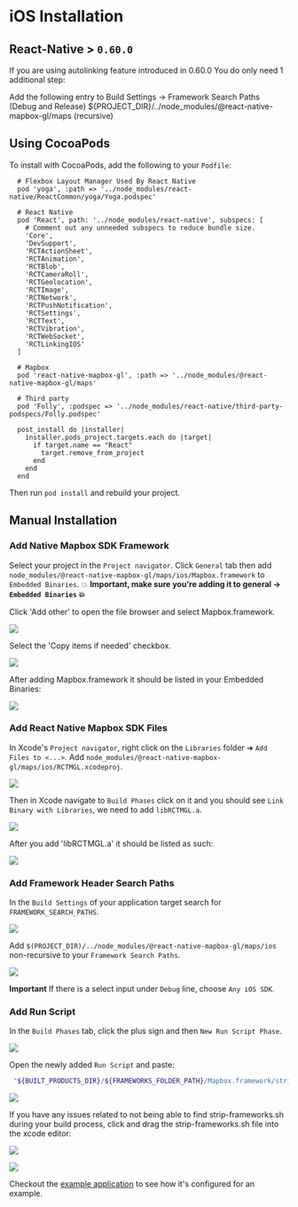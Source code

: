 # iOS Installation

## React-Native > `0.60.0` 
If you are using autolinking feature introduced in 0.60.0
You do only need 1 additional step:

Add the following entry to Build Settings -> Framework Search Paths (Debug and Release)
${PROJECT_DIR}/../node_modules/@react-native-mapbox-gl/maps (recursive)



## Using CocoaPods

To install with CocoaPods, add the following to your `Podfile`:

```
  # Flexbox Layout Manager Used By React Native
  pod 'yoga', :path => '../node_modules/react-native/ReactCommon/yoga/Yoga.podspec'

  # React Native
  pod 'React', path: '../node_modules/react-native', subspecs: [
    # Comment out any unneeded subspecs to reduce bundle size.
    'Core',
    'DevSupport',
    'RCTActionSheet',
    'RCTAnimation',
    'RCTBlob',
    'RCTCameraRoll',
    'RCTGeolocation',
    'RCTImage',
    'RCTNetwork',
    'RCTPushNotification',
    'RCTSettings',
    'RCTText',
    'RCTVibration',
    'RCTWebSocket',
    'RCTLinkingIOS'
  ]

  # Mapbox
  pod 'react-native-mapbox-gl', :path => '../node_modules/@react-native-mapbox-gl/maps'

  # Third party
  pod 'Folly', :podspec => '../node_modules/react-native/third-party-podspecs/Folly.podspec'

  post_install do |installer|
    installer.pods_project.targets.each do |target|
      if target.name == "React"
        target.remove_from_project
      end
    end
  end
```

Then run `pod install` and rebuild your project.

## Manual Installation

### Add Native Mapbox SDK Framework

Select your project in the `Project navigator`. Click `General` tab then add `node_modules/@react-native-mapbox-gl/maps/ios/Mapbox.framework` to `Embedded Binaries`. :collision: **Important, make sure you're adding it to general -> `Embedded Binaries` :collision:**

Click 'Add other' to open the file browser and select Mapbox.framework.

![](https://s3.systemlevel.com/docs-public/addother.png)

Select the 'Copy items if needed' checkbox.

![](https://s3.systemlevel.com/docs-public/copyitems.png)

After adding Mapbox.framework it should be listed in your Embedded Binaries:

![](https://s3.systemlevel.com/docs-public/embeddedbinaries.png)

<!-- ![](https://cldup.com/s4U3JfS_-l.png) -->

### Add React Native Mapbox SDK Files

In Xcode's `Project navigator`, right click on the `Libraries` folder ➜ `Add Files to <...>`. Add `node_modules/@react-native-mapbox-gl/maps/ios/RCTMGL.xcodeproj`.

![](https://s3.systemlevel.com/docs-public/addfilesto.png)

Then in Xcode navigate to `Build Phases` click on it and you should see `Link Binary with Libraries`, we need to add `libRCTMGL.a`.

![](https://s3.systemlevel.com/docs-public/buildphases.png)

After you add 'libRCTMGL.a' it should be listed as such:

![](https://s3.systemlevel.com/docs-public/buildphasesadd.png)

### Add Framework Header Search Paths

In the `Build Settings` of your application target search for `FRAMEWORK_SEARCH_PATHS`.

![](https://s3.systemlevel.com/docs-public/frameworksearch.png)

Add `$(PROJECT_DIR)/../node_modules/@react-native-mapbox-gl/maps/ios` non-recursive to your `Framework Search Paths`.

![](https://s3.systemlevel.com/docs-public/frameworksearchadd.png)

**Important** If there is a select input under `Debug` line, choose `Any iOS SDK`.

### Add Run Script

In the `Build Phases` tab, click the plus sign and then `New Run Script Phase`.

![](https://cldup.com/jgt8p_dHjD.png)

Open the newly added `Run Script` and paste:

```bash
 "${BUILT_PRODUCTS_DIR}/${FRAMEWORKS_FOLDER_PATH}/Mapbox.framework/strip-frameworks.sh"
```

![](https://s3.systemlevel.com/docs-public/runscript.png)

If you have any issues related to not being able to find strip-frameworks.sh during your build process, click and drag the strip-frameworks.sh file into the xcode editor:

![](https://s3.systemlevel.com/docs-public/strip-frameworks.png)

![](https://s3.systemlevel.com/docs-public/drag.png)

Checkout the [example application](/example/README.md) to see how it's configured for an example.
